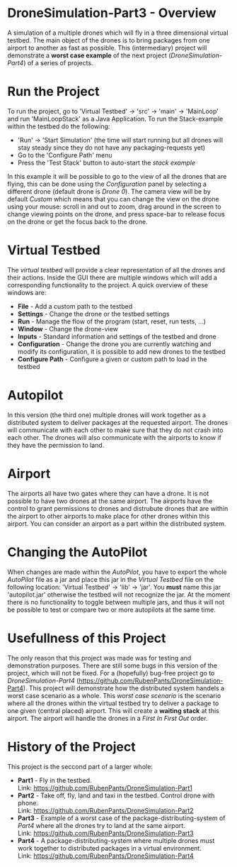 
# DroneSimulation-Part3 - Overview

A simulation of a multiple drones which will fly in a three dimensional virtual testbed. The main object of the drones is to bring packages from one airport
to another as fast as possible. This (intermediary) project will demonstrate a __worst case example__ of the next project (_DroneSimulation-Part4_) of a 
series of projects.



# Run the Project

To run the project, go to 'Virtual Testbed' -> 'src' -> 'main' -> 'MainLoop' and run 'MainLoopStack' as a Java Application. To run the Stack-example within
the testbed do the following:  
* 'Run' -> 'Start Simulation' (the time will start running but all drones will stay steady since they do not have any packaging-requests yet)  
* Go to the 'Configure Path' menu  
* Press the 'Test Stack' button to auto-start the _stack example_

In this example it will be possible to go to the view of all the drones that are flying, this can be done using the _Configuration_ panel by selecting a
different drone (default drone is _Drone 0_). The camera view will be by default _Custom_ which means that you can change the view on the drone using your
mouse: scroll in and out to zoom, drag around in the screen to change viewing points on the drone, and press space-bar to release focus on the drone or
get the focus back to the drone.



# Virtual Testbed

The _virtual testbed_ will provide a clear representation of all the drones and their actions. Inside the GUI there are multiple windows which will add a 
corresponding functionality to the project. A quick overview of these windows are:  
* __File__ - Add a custom path to the testbed  
* __Settings__ - Change the drone or the testbed settings
* __Run__ - Manage the flow of the program (start, reset, run tests, ...)
* __Window__ - Change the drone-view
* __Inputs__ - Standard information and settings of the testbed and drone
* __Configuration__ - Change the drone you are currently watching and modify its configuration, it is possible to add new drones to the testbed
* __Configure Path__ - Configure a given or custom path to load in the testbed



# Autopilot

In this version (the third one) multiple drones will work together as a distributed system to deliver packages at the requested airport. The drones will
communicate with each other to make sure that they do not crash into each other. The drones will also communicate with the airports to know if they have
the permission to land. 



# Airport

The airports all have two gates where they can have a drone. It is not possible to have two drones at the same airport. The airports have the control to 
grant permissions to drones and distrubute drones that are within the airport to other airports to make place for other drones within this airport. You can
consider an airport as a part within the distributed system.



# Changing the AutoPilot

When changes are made within the _AutoPilot_, you have to export the whole _AutoPilot_ file as a jar and place this jar in the _Virtual Testbed_ file on the
following location: 'Virtual Testbed' -> 'lib' -> 'jar'. You __must__ name this jar 'autopilot.jar' otherwise the testbed will not recognize the jar. At the
moment there is no functionality to toggle between multiple jars, and thus it will not be possible to test or compare two or more autopilots at the same time.



# Usefullness of this Project

The only reason that this project was made was for testing and demonstration purposes. There are still some bugs in this version of the project, which will
not be fixed. For a (hopefully) bug-free project go to _DroneSimulation-Part4_ (https://github.com/RubenPants/DroneSimulation-Part4). This project will
demonstrate how the distributed system handels a worst case scenario as a whole. This _worst case scenario_ is the scenario where all the drones within the
virtual testbed try to deliver a package to one given (central placed) airport. This will create a __waiting stack__ at this airport. The airport will handle
the drones in a _First In First Out_ order.



# History of the Project

This project is the seccond part of a larger whole:
* __Part1__ - Fly in the testbed.  
Link: https://github.com/RubenPants/DroneSimulation-Part1  
* __Part2__ - Take off, fly, land and taxi in the testbed. Control drone with phone.  
Link: https://github.com/RubenPants/DroneSimulation-Part2  
* __Part3__ - Example of a worst case of the package-distributing-system of _Part4_ where all the drones try to land at the same airport.  
Link: https://github.com/RubenPants/DroneSimulation-Part3  
* __Part4__ - A package-distributing-system where multiple drones must work together to distributed packages in a virtual environment.  
Link: https://github.com/RubenPants/DroneSimulation-Part4  
